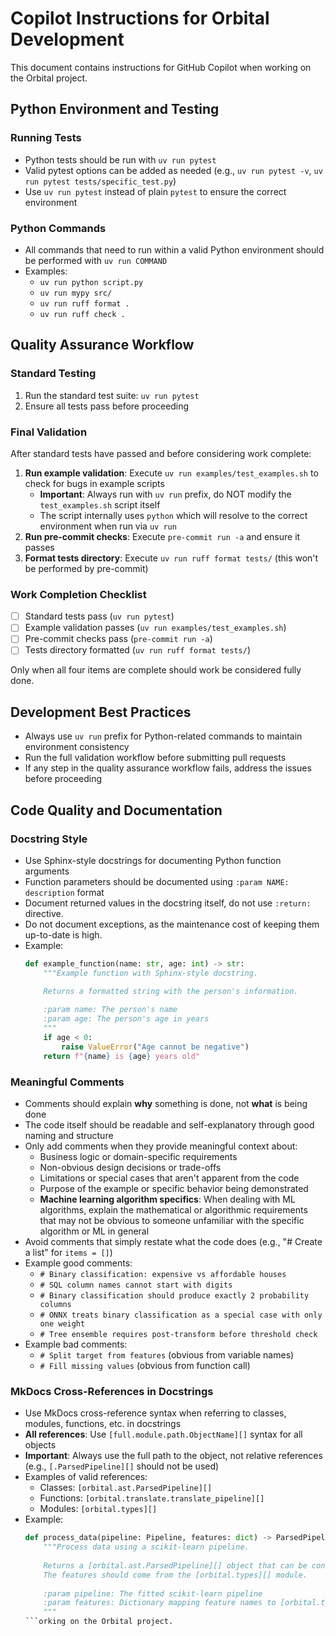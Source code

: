 # Copilot Instructions for Orbital Development

This document contains instructions for GitHub Copilot when working on the Orbital project.

## Python Environment and Testing

### Running Tests
- Python tests should be run with `uv run pytest`
- Valid pytest options can be added as needed (e.g., `uv run pytest -v`, `uv run pytest tests/specific_test.py`)
- Use `uv run pytest` instead of plain `pytest` to ensure the correct environment

### Python Commands
- All commands that need to run within a valid Python environment should be performed with `uv run COMMAND`
- Examples:
  - `uv run python script.py`
  - `uv run mypy src/`
  - `uv run ruff format .`
  - `uv run ruff check .`

## Quality Assurance Workflow

### Standard Testing
1. Run the standard test suite: `uv run pytest`
2. Ensure all tests pass before proceeding

### Final Validation
After standard tests have passed and before considering work complete:

1. **Run example validation**: Execute `uv run examples/test_examples.sh` to check for bugs in example scripts
   - **Important**: Always run with `uv run` prefix, do NOT modify the `test_examples.sh` script itself
   - The script internally uses `python` which will resolve to the correct environment when run via `uv run`
2. **Run pre-commit checks**: Execute `pre-commit run -a` and ensure it passes
3. **Format tests directory**: Execute `uv run ruff format tests/` (this won't be performed by pre-commit)

### Work Completion Checklist
- [ ] Standard tests pass (`uv run pytest`)
- [ ] Example validation passes (`uv run examples/test_examples.sh`)
- [ ] Pre-commit checks pass (`pre-commit run -a`)
- [ ] Tests directory formatted (`uv run ruff format tests/`)

Only when all four items are complete should work be considered fully done.

## Development Best Practices

- Always use `uv run` prefix for Python-related commands to maintain environment consistency
- Run the full validation workflow before submitting pull requests
- If any step in the quality assurance workflow fails, address the issues before proceeding

## Code Quality and Documentation

### Docstring Style
- Use Sphinx-style docstrings for documenting Python function arguments
- Function parameters should be documented using `:param NAME: description` format
- Document returned values in the docstring itself, do not use `:return:` directive.
- Do not document exceptions, as the maintenance cost of keeping them up-to-date is high.
- Example:
  ```python
  def example_function(name: str, age: int) -> str:
      """Example function with Sphinx-style docstring.

      Returns a formatted string with the person's information.
      
      :param name: The person's name
      :param age: The person's age in years
      """
      if age < 0:
          raise ValueError("Age cannot be negative")
      return f"{name} is {age} years old"
  ```

### Meaningful Comments
- Comments should explain **why** something is done, not **what** is being done
- The code itself should be readable and self-explanatory through good naming and structure
- Only add comments when they provide meaningful context about:
  - Business logic or domain-specific requirements
  - Non-obvious design decisions or trade-offs
  - Limitations or special cases that aren't apparent from the code
  - Purpose of the example or specific behavior being demonstrated
  - **Machine learning algorithm specifics**: When dealing with ML algorithms, explain the mathematical or algorithmic requirements that may not be obvious to someone unfamiliar with the specific algorithm or ML in general
- Avoid comments that simply restate what the code does (e.g., "# Create a list" for `items = []`)
- Example good comments:
  - `# Binary classification: expensive vs affordable houses`
  - `# SQL column names cannot start with digits`
  - `# Binary classification should produce exactly 2 probability columns`
  - `# ONNX treats binary classification as a special case with only one weight`
  - `# Tree ensemble requires post-transform before threshold check`
- Example bad comments:
  - `# Split target from features` (obvious from variable names)
  - `# Fill missing values` (obvious from function call)

### MkDocs Cross-References in Docstrings
- Use MkDocs cross-reference syntax when referring to classes, modules, functions, etc. in docstrings
- **All references**: Use `[full.module.path.ObjectName][]` syntax for all objects
- **Important**: Always use the full path to the object, not relative references
  (e.g., `[.ParsedPipeline][]` should not be used)
- Examples of valid references:
  - Classes: `[orbital.ast.ParsedPipeline][]`
  - Functions: `[orbital.translate.translate_pipeline][]`
  - Modules: `[orbital.types][]`
- Example:
  ```python
  def process_data(pipeline: Pipeline, features: dict) -> ParsedPipeline:
      """Process data using a scikit-learn pipeline.
      
      Returns a [orbital.ast.ParsedPipeline][] object that can be converted to SQL.
      The features should come from the [orbital.types][] module.
      
      :param pipeline: The fitted scikit-learn pipeline
      :param features: Dictionary mapping feature names to [orbital.types.ColumnType][] objects
      """
  ```orking on the Orbital project.
